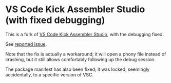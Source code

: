# VS Code Kick Assembler Studio (with fixed debugging)

This is a fork of [VS Code Kick Assembler Studio](https://github.com/sanmont/vscode-kickass-studio), with the debugging fixed.

See [reported issue](https://github.com/sanmont/vscode-kickass-studio/issues/39).

Note that the fix is actually a workaround; it will open a phony file instead of crashing, but it still allows comfortably following up the debug session.

The package manifest has also been fixed; it was locked, seemingly accidentally, to a specific version of VSC.
